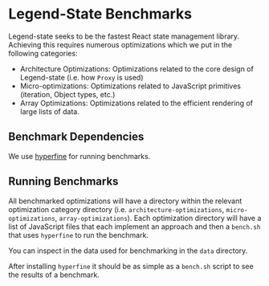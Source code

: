 # Legend-State Benchmarks

Legend-state seeks to be the fastest React state management library.  Achieving this requires numerous optimizations which we put in the following categories:

- Architecture Optimizations: Optimizations related to the core design of Legend-state (i.e. how `Proxy` is used)
- Micro-optimizations: Optimizations related to JavaScript primitives (iteration, Object types, etc.)
- Array Optimizations: Optimizations related to the efficient rendering of large lists of data.


## Benchmark Dependencies

We use [hyperfine](https://github.com/sharkdp/hyperfine) for running benchmarks.

## Running Benchmarks

All benchmarked optimizations will have a directory within the relevant optimization category directory (i.e. `architecture-optimizations`, `micro-optimizations`, `array-optimizations`).  Each optimization directory will have a list of JavaScript files that each implement an approach and then a `bench.sh` that uses `hyperfine` to run the benchmark.

You can inspect in the data used for benchmarking in the `data` directory.

After installing `hyperfine` it should be as simple as a `bench.sh` script to see the results of a benchmark.
